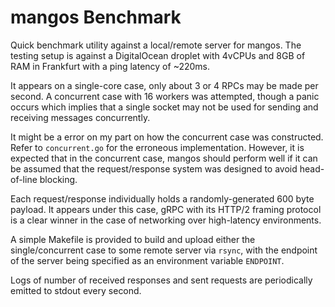 # mangos Benchmark

Quick benchmark utility against a local/remote server for mangos. The testing setup is against a DigitalOcean droplet with 4vCPUs and 8GB of RAM in Frankfurt with a ping latency of ~220ms.

It appears on a single-core case, only about 3 or 4 RPCs may be made per second. A concurrent case with 16 workers was attempted, though a panic occurs which implies that a single socket may not be used for sending and receiving messages concurrently.

It might be a error on my part on how the concurrent case was constructed. Refer to `concurrent.go` for the erroneous implementation. However, it is expected that in the concurrent case, mangos should perform well if it can be assumed that the request/response system was designed to avoid head-of-line blocking.

Each request/response individually holds a randomly-generated 600 byte payload. It appears under this case, gRPC with its HTTP/2 framing protocol is a clear winner in the case of networking over high-latency environments.

A simple Makefile is provided to build and upload either the single/concurrent case to some remote server via `rsync`, with the endpoint of the server being specified as an environment variable `ENDPOINT`.

Logs of number of received responses and sent requests are periodically emitted to stdout every second.